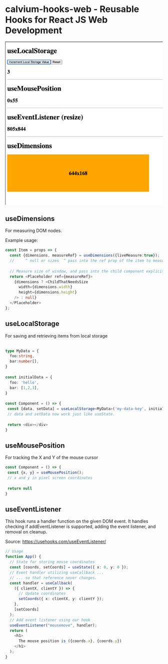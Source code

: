 calvium-hooks-web - Reusable Hooks for React JS Web Development
=========

![Screenshot](./screenshot.png)

useDimensions
----

For measuring DOM nodes.

Example usage:

```typescript
const Item = props => {
  const {dimensions, measureRef} = useDimensions({liveMeasure:true});
  //     ^ null or sizes  ^ pass into the ref prop of the item to measure

  // Measure size of window, and pass into the child component explicitly:
  return <Placeholder ref={measureRef}>
    {dimensions ? <ChildThatNeedsSize
      width={dimensions.width}
      height={dimensions.height}
    /> : null}
  </Placeholder>
};
```

useLocalStorage
---

For saving and retrieving items from local storage

```typescript

type MyData = {
  foo:string,
  bar:number[],
}

const initialData = {
  foo: 'hello',
  bar: [1,2,3],
}

const Component = () => {
 const [data, setData] = useLocalStorage<MyData>('my-data-key', initialData);
 // data and setData now work just like useState.

 return <div></div>
} 
```

useMousePosition
---

For tracking the X and Y of the mouse cursor

```typescript
const Component = () => {
 const {x, y} = useMousePosition();
 // x and y in pixel screen coordinates

 return null
} 
```

useEventListener
---

This hook runs a handler function on the given DOM event.
It handles checking if addEventListener is supported, adding the event listener, and removal on cleanup.

Source: https://usehooks.com/useEventListener/

```typescript
// Usage
function App() {
  // State for storing mouse coordinates
  const [coords, setCoords] = useState({ x: 0, y: 0 });
  // Event handler utilizing useCallback ...
  // ... so that reference never changes.
  const handler = useCallback(
    ({ clientX, clientY }) => {
      // Update coordinates
      setCoords({ x: clientX, y: clientY });
    },
    [setCoords]
  );
  // Add event listener using our hook
  useEventListener("mousemove", handler);
  return (
    <h1>
      The mouse position is ({coords.x}, {coords.y})
    </h1>
  );
}
```
